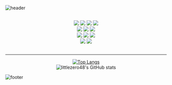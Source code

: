 ![header](https://capsule-render.vercel.app/api?type=waving&color=0:6671ff,100:9695d0&height=300&text=Welcome&fontSize=70&fontColor=ffffff&desc=to%20littlezero48's%20Github&descAlign=70)


<!--
**littlezero48/littlezero48** is a ✨ _special_ ✨ repository because its `README.md` (this file) appears on your GitHub profile.

Here are some ideas to get you started:

- 🔭 I’m currently working on ...Cancel changes
- 🌱 I’m currently learning ... SpringBoot, Redis, MySQL,  
- 👯 I’m looking to collaborate on ...
- 🤔 I’m looking for help with ...
- 💬 Ask me about ...
- 📫 How to reach me: ...
- 😄 Pronouns: ...
- ⚡ Fun fact: ...
-->

<div align=center> 
<br>
    <img src="https://img.shields.io/badge/java-007396?style=for-the-badge&logo=java&logoColor=white">
    <img src="https://img.shields.io/badge/spring-6DB33F?style=for-the-badge&logo=spring&logoColor=white">
    <img src="https://img.shields.io/badge/springboot-6DB33F?style=for-the-badge&logo=springboot&logoColor=white">
    <img src="https://img.shields.io/badge/spring security-6DB33F?style=for-the-badge&logo=springsecurity&logoColor=white">
    </br>
    <img src="https://img.shields.io/badge/mysql-4479A1?style=for-the-badge&logo=mysql&logoColor=white">
    <img src="https://img.shields.io/badge/redis-DC382D?style=for-the-badge&logo=redis&logoColor=white">
    <img src="https://img.shields.io/badge/webrtc-333333?style=for-the-badge&logo=webrtc&logoColor=white">
    </br>
    <img src="https://img.shields.io/badge/amazon ec2-FF9900?style=for-the-badge&logo=amazonec2&logoColor=white">
    <img src="https://img.shields.io/badge/amazon rds-527FFF?style=for-the-badge&logo=amazonrds&logoColor=white"> 
    <img src="https://img.shields.io/badge/amazon aws-232F3E?style=for-the-badge&logo=amazonaws&logoColor=white"> 
    <br>
    <img src="https://img.shields.io/badge/github-181717?style=for-the-badge&logo=github&logoColor=white">
    <img src="https://img.shields.io/badge/git-F05032?style=for-the-badge&logo=git&logoColor=white">
    <br>
<br>

---------------------------

[![Top Langs](https://github-readme-stats.vercel.app/api/top-langs/?username=littlezero48&langs_count=5&layout=compact)](https://github.com/littlezero48/github-readme-stats)</br>
![littlezero48's GitHub stats](https://github-readme-stats.vercel.app/api?username=littlezero48&theme=vue&show_icons=true)
</div>

![footer](https://capsule-render.vercel.app/api?section=footer&type=waving&color=0:6671ff,100:9695d0&height=150)
